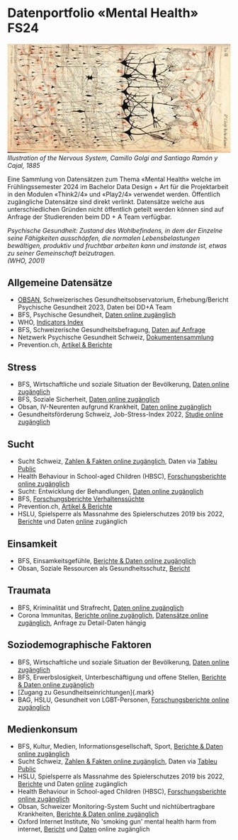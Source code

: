 # Datenportfolio «Mental Health» FS24

![](nervous-system-Golgi-Cajan-1885.jpg)
_Illustration of the Nervous System, Camillo Golgi and Santiago Ramón y Cajal, 1885_

Eine Sammlung von Datensätzen zum Thema «Mental Health» welche im Frühlingssemester 2024 im Bachelor Data Design + Art für die Projektarbeit in den Modulen «Think2/4» und «Play2/4» verwendet werden. Öffentlich zugängliche Datensätze sind direkt verlinkt. Datensätze welche aus unterschiedlichen Gründen nicht öffentlich geteilt werden können sind auf Anfrage der Studierenden beim DD + A Team verfügbar. 

_Psychische Gesundheit: Zustand des Wohlbefindens, in dem der Einzelne seine Fähigkeiten ausschöpfen, die normalen Lebensbelastungen bewältigen, produktiv und fruchtbar arbeiten kann und imstande ist, etwas zu seiner Gemeinschaft beizutragen._  
_(WHO, 2001)_

## Allgemeine Datensätze

-   [OBSAN](https://www.obsan.admin.ch/de/gesundheitsthemen/psychische-gesundheit),
    Schweizerisches Gesundheitsobservatorium, Erhebung/Bericht
    Psychische Gesundheit 2023, Daten bei DD+A Team
-   BFS, Psychische Gesundheit, [Daten online
    zugänglich](https://www.bfs.admin.ch/bfs/de/home/statistiken/gesundheit/gesundheitszustand/psychische.html)
-   WHO, [Indicators
    Index](https://www.who.int/data/gho/data/indicators/indicators-index)
-   BFS, Schweizerische Gesundheitsbefragung, [Daten auf
    Anfrage](https://www.bfs.admin.ch/bfs/de/home/statistiken/gesundheit/erhebungen/sgb.html)
-   Netzwerk Psychische Gesundheit Schweiz,
    [Dokumentensammlung](https://www.npg-rsp.ch/dokumente.html)
-   Prevention.ch, [Artikel & Berichte](https://www.prevention.ch/)

## Stress

-   BFS, Wirtschaftliche und soziale Situation der Bevölkerung, [Daten
    online
    zugänglich](https://www.bfs.admin.ch/bfs/de/home/statistiken/wirtschaftliche-soziale-situation-bevoelkerung.html)
-   BFS, Soziale Sicherheit, [Daten online
    zugänglich](https://www.bfs.admin.ch/bfs/de/home/statistiken/soziale-sicherheit.html)
-   Obsan, IV-Neurenten aufgrund Krankheit, [Daten online
    zugänglich](https://ind.obsan.admin.ch/indicator/monam/iv-neurenten-aufgrund-krankheit-alter-18-rentenalter)
-   Gesundheitsförderung Schweiz, Job-Stress-Index 2022, [Studie online
    zugänglich](https://friendlyworkspace.ch/de/themen/arbeitsbedingter-stress/studie-job-stress-index)

## Sucht

-   Sucht Schweiz, [Zahlen & Fakten online
    zugänglich](https://www.suchtschweiz.ch/zahlen-und-fakten/), Daten
    via [Tableu
    Public](https://public.tableau.com/app/profile/addiction.suisse/vizzes)
-   Health Behaviour in School-aged Children (HBSC), [Forschungsberichte
    online zugänglich](https://www.hbsc.ch/de/startseite.html)
-   Sucht: Entwicklung der Behandlungen, [Daten online
        zugänglich](https://ind.obsan.admin.ch/indicator/monam/sucht-entwicklung-der-eintritte-in-behandlung)
-   BFS, [Forschungsberichte
    Verhaltenssüchte](https://www.bag.admin.ch/bag/de/home/das-bag/publikationen/forschungsberichte/forschungsberichte-sucht/forschungsberichte-verhaltenssuechte.html)
-   Prevention.ch, [Artikel & Berichte](https://www.prevention.ch/)
-   HSLU, Spielsperre als Massnahme des Spielerschutzes 2019 bis 2022,
    [Berichte](https://mycampus.hslu.ch/de-ch/hochschule-luzern/hochschule-luzern/forschung/projekte/detail/?pid=4007)
    und Daten
    [online](https://www.swissubase.ch/en/catalogue/studies/20254/latest/datasets/2366/2853/overview)
    zugänglich

## Einsamkeit

-   BFS, Einsamkeitsgefühle, [Berichte & Daten online
    zugänglich](https://www.bfs.admin.ch/bfs/de/home/statistiken/bevoelkerung/migration-integration/integrationindikatoren/gesundheit/einsamkeitsgefuhl.html)
-   Obsan, Soziale Ressourcen als Gesundheitsschutz,
    [Bericht](https://www.obsan.admin.ch/de/publikationen/2014-soziale-ressourcen-als-gesundheitsschutz)

## Traumata

-   BFS, Kriminalität und Strafrecht, [Daten online
    zugänglich](https://www.bfs.admin.ch/bfs/de/home/statistiken/kriminalitaet-strafrecht.html)
-   Corona Immunitas, [Berichte online
    zugänglich](https://www.corona-immunitas.ch/), [Datensätze online
    zugänglich](https://zenodo.org/search?q=metadata.creators.person_or_org.name%3A%22Corona%20Immunitas%20Working%20Group%22&l=list&p=1&s=10&sort=bestmatch),
    Anfrage zu Detail-Daten hängig

## Soziodemographische Faktoren

-   BFS, Wirtschaftliche und soziale Situation der Bevölkerung, [Daten
    online
    zugänglich](https://www.bfs.admin.ch/bfs/de/home/statistiken/wirtschaftliche-soziale-situation-bevoelkerung.html)
-   BFS, Erwerbslosigkeit, Unterbeschäftigung und offene Stellen,
    [Berichte & Daten online
    zugänglich](https://www.bfs.admin.ch/bfs/de/home/statistiken/arbeit-erwerb/erwerbslosigkeit-unterbeschaeftigung.html)
-   [Zugang zu Gesundheitseinrichtungen]{.mark}
-   BAG, HSLU, Gesundheit von LGBT-Personen, [Forschungsberichte online
    zugänglich](https://www.bag.admin.ch/bag/de/home/strategie-und-politik/nationale-gesundheitsstrategien/gesundheitliche-chancengleichheit/forschung-zu-gesundheitlicher-chancengleichheit/gesundheit-von-lgbt-personen.html)

## Medienkonsum

-   BFS, Kultur, Medien, Informationsgesellschaft, Sport, [Berichte &
    Daten online
    zugänglich](https://www.bfs.admin.ch/bfs/de/home/statistiken/kultur-medien-informationsgesellschaft-sport.html)
-   Sucht Schweiz, [Zahlen & Fakten online
    zugänglich](https://www.suchtschweiz.ch/zahlen-und-fakten/), Daten
    via [Tableu
    Public](https://public.tableau.com/app/profile/addiction.suisse/vizzes)
-   HSLU, Spielsperre als Massnahme des Spielerschutzes 2019 bis 2022,
    [Berichte](https://mycampus.hslu.ch/de-ch/hochschule-luzern/hochschule-luzern/forschung/projekte/detail/?pid=4007)
    und Daten
    [online](https://www.swissubase.ch/en/catalogue/studies/20254/latest/datasets/2366/2853/overview)
    zugänglich
-   Health Behaviour in School-aged Children (HBSC), [Forschungsberichte
    online zugänglich](https://www.hbsc.ch/de/startseite.html)
-   Obsan, Schweizer Monitoring-System Sucht und nichtübertragbare
    Krankheiten, [Berichte & Daten online
    zugänglich](https://ind.obsan.admin.ch/monam)
-   Oxford Internet Institute, No 'smoking gun' mental health harm from
    internet,
    [Bericht](https://www.oii.ox.ac.uk/news-events/no-smoking-gun-mental-health-harm-from-internet-landmark-oxford-survey/)
    und [Daten](https://zenodo.org/records/8387775) online zugänglich





